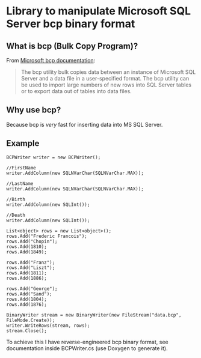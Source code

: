 Library to manipulate Microsoft SQL Server bcp binary format
============================================================

What is bcp (Bulk Copy Program)?
--------------------------------
From [Microsoft bcp documentation](http://msdn.microsoft.com/en-us/library/ms162802.aspx):

> The bcp utility bulk copies data between an instance of
> Microsoft SQL Server and a data file in a user-specified format.
> The bcp utility can be used to import large numbers of new rows into
> SQL Server tables or to export data out of tables into data files.

Why use bcp?
-------------
Because bcp is *very* fast for inserting data into MS SQL Server.

Example
-------

    BCPWriter writer = new BCPWriter();

    //FirstName
    writer.AddColumn(new SQLNVarChar(SQLNVarChar.MAX));

    //LastName
    writer.AddColumn(new SQLNVarChar(SQLNVarChar.MAX));

    //Birth
    writer.AddColumn(new SQLInt());

    //Death
    writer.AddColumn(new SQLInt());

    List<object> rows = new List<object>();
    rows.Add("Frederic Francois");
    rows.Add("Chopin");
    rows.Add(1810);
    rows.Add(1849);

    rows.Add("Franz");
    rows.Add("Liszt");
    rows.Add(1811);
    rows.Add(1886);

    rows.Add("George");
    rows.Add("Sand");
    rows.Add(1804);
    rows.Add(1876);

    BinaryWriter stream = new BinaryWriter(new FileStream("data.bcp", FileMode.Create));
    writer.WriteRows(stream, rows);
    stream.Close();


To achieve this I have reverse-engineered bcp binary format, see documentation inside BCPWriter.cs
(use Doxygen to generate it).
